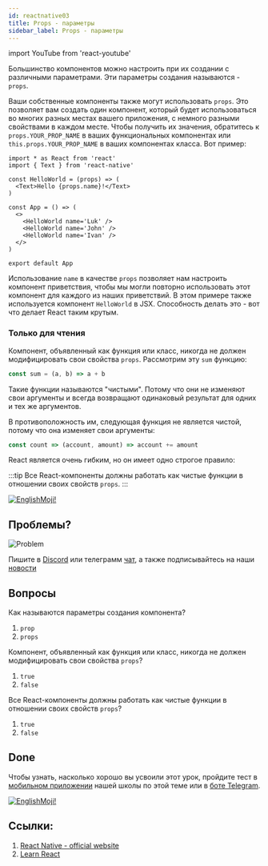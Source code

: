 ```yaml
---
id: reactnative03
title: Props - параметры
sidebar_label: Props - параметры
---
```


import YouTube from 'react-youtube'

Большинство компонентов можно настроить при их создании с различными параметрами. Эти параметры создания называются - `props`.

Ваши собственные компоненты также могут использовать `props`. Это позволяет вам создать один компонент, который будет использоваться во многих разных местах вашего приложения, с немного разными свойствами в каждом месте. Чтобы получить их значения, обратитесь к `props.YOUR_PROP_NAME` в ваших функциональных компонентах или `this.props.YOUR_PROP_NAME` в ваших компонентах класса. Вот пример:

```SnackPlayer name=index.js
import * as React from 'react'
import { Text } from 'react-native'

const HelloWorld = (props) => (
  <Text>Hello {props.name}!</Text>
)

const App = () => (
  <>
    <HelloWorld name='Luk' />
    <HelloWorld name='John' />
    <HelloWorld name='Ivan' />
  </>
)

export default App
```

Использование `name` в качестве `props` позволяет нам настроить компонент приветствия, чтобы мы могли повторно использовать этот компонент для каждого из наших приветствий. В этом примере также используется компонент `HelloWorld` в JSX. Способность делать это - вот что делает React таким крутым.

### Только для чтения

Компонент, объявленный как функция или класс, никогда не должен модифицировать свои свойства `props`. Рассмотрим эту `sum` функцию:

```jsx
const sum = (a, b) => a + b
```

Такие функции называются "чистыми". Потому что они не изменяют свои аргументы и всегда возвращают одинаковый результат для одних и тех же аргументов.

В противоположность им, следующая функция не является чистой, потому что она изменяет свои аргументы:

```jsx
const count => (account, amount) => account += amount
```

React является очень гибким, но он имеет одно строгое правило:

:::tip
Все React-компоненты должны работать как чистые функции в отношении своих свойств `props`.
:::


[![EnglishMoji!](/img/logo/NeuroCoder.png)](https://vk.com/neurocoder)

## Проблемы?

![Problem](https://media.giphy.com/media/xTiTnGeUsWOEwsGoG4/giphy.gif)

Пишите в [Discord](https://discord.gg/6GDAfXn) или телеграмм [чат](https://t.me/jscampapp), а также подписывайтесь на наши [новости](https://t.me/javascriptapp)

<!-- ![JavaScript Camp](/img/bandlink.png) -->

## Вопросы

Как называются параметры создания компонента?

1. `prop`
2. `props`

Компонент, объявленный как функция или класс, никогда не должен модифицировать свои свойства `props`?

1. `true`
2. `false`

Все React-компоненты должны работать как чистые функции в отношении своих свойств `props`?

1. `true`
2. `false`

## Done 

Чтобы узнать, насколько хорошо вы усвоили этот урок, пройдите тест в [мобильном приложении](http://onelink.to/njhc95) нашей школы по этой теме или в [боте Telegram](https://t.me/javascriptcamp_bot).

[![EnglishMoji!](/img/logo/NeuroCoder.png)](https://vk.com/neurocoder)

## Ссылки:

1. [React Native - official website](https://reactnative.dev/docs/tutorial)
2. [Learn React](https://learn-reactjs.ru/basics/components-and-props)

